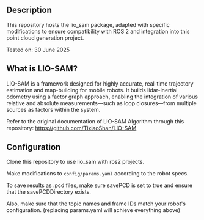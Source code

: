 ## Description

This repository hosts the lio_sam package, adapted with specific modifications to ensure compatibility with ROS 2 and integration into this point cloud generation project.

Tested on: 30 June 2025

## What is LIO-SAM?

LIO-SAM is a framework designed for highly accurate, real-time trajectory estimation and map-building for mobile robots. It builds lidar-inertial odometry using a factor graph approach, enabling the integration of various relative and absolute measurements—such as loop closures—from multiple sources as factors within the system.

Refer to the original documentation of LIO-SAM Algorithm through this repository:
https://github.com/TixiaoShan/LIO-SAM

## Configuration

Clone this repository to use lio_sam with ros2 projects. 

Make modifications to `config/params.yaml` according to the robot specs.

To save results as .pcd files, make sure savePCD is set to true and ensure that the savePCDDirectory exists. 

Also, make sure that the topic names and frame IDs match your robot's configuration. (replacing params.yaml will achieve everything above)

